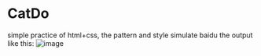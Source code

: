 # CatDo
simple practice of html+css, the pattern and style simulate baidu
the output like this:
![image](https://github.com/mke135/CatDo/pics/screenshot.png)

